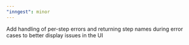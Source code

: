 ```yaml
---
"inngest": minor
---
```


Add handling of per-step errors and returning step names during error cases to better display issues in the UI
